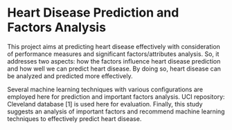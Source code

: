 # Heart Disease Prediction and Factors Analysis

This project aims at predicting heart disease effectively with consideration of performance measures
and significant factors/attributes analysis. So, it addresses two aspects: how the factors influence
heart disease prediction and how well we can predict heart disease. By doing so, heart disease can
be analyzed and predicted more effectively.

Several machine learning techniques with various configurations are employed here for prediction
and important factors analysis. UCI repository: Cleveland database [1] is used here for evaluation.
Finally, this study suggests an analysis of important factors and recommend machine learning
techniques to effectively predict heart disease.
